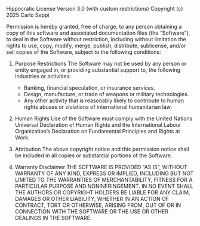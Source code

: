 Hippocratic License Version 3.0 (with custom restrictions)
Copyright (c) 2025 Carlo Seppi

Permission is hereby granted, free of charge, to any person obtaining a copy
of this software and associated documentation files (the “Software”), to deal
in the Software without restriction, including without limitation the rights
to use, copy, modify, merge, publish, distribute, sublicense, and/or sell
copies of the Software, subject to the following conditions:

1. Purpose Restrictions
   The Software may not be used by any person or entity engaged in, or
   providing substantial support to, the following industries or activities:
   - Banking, financial speculation, or insurance services.
   - Design, manufacture, or trade of weapons or military technologies.
   - Any other activity that is reasonably likely to contribute to human
     rights abuses or violations of international humanitarian law.

2. Human Rights
   Use of the Software must comply with the United Nations Universal
   Declaration of Human Rights and the International Labour Organization’s
   Declaration on Fundamental Principles and Rights at Work.

3. Attribution
   The above copyright notice and this permission notice shall be included in
   all copies or substantial portions of the Software.

4. Warranty Disclaimer
   THE SOFTWARE IS PROVIDED “AS IS”, WITHOUT WARRANTY OF ANY KIND, EXPRESS OR
   IMPLIED, INCLUDING BUT NOT LIMITED TO THE WARRANTIES OF MERCHANTABILITY,
   FITNESS FOR A PARTICULAR PURPOSE AND NONINFRINGEMENT. IN NO EVENT SHALL THE
   AUTHORS OR COPYRIGHT HOLDERS BE LIABLE FOR ANY CLAIM, DAMAGES OR OTHER
   LIABILITY, WHETHER IN AN ACTION OF CONTRACT, TORT OR OTHERWISE, ARISING FROM,
   OUT OF OR IN CONNECTION WITH THE SOFTWARE OR THE USE OR OTHER DEALINGS IN
   THE SOFTWARE.
